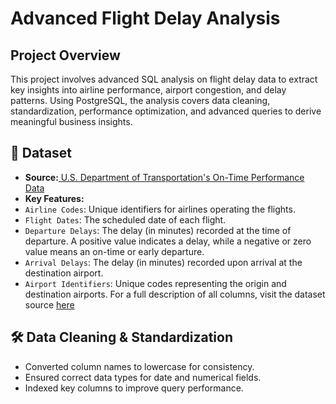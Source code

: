 # **Advanced Flight Delay Analysis**
## **Project Overview**
This project involves advanced SQL analysis on flight delay data to extract key insights into airline performance, airport congestion, and delay patterns. Using PostgreSQL, the analysis covers data cleaning, standardization, performance optimization, and advanced queries to derive meaningful business insights.

## 📂 Dataset
- **Source:**[ U.S. Department of Transportation's On-Time Performance Data](https://transtats.bts.gov/Tables.asp?QO_VQ=EFD&QO_anzr=Nv4yv0r%FDb0-gvzr%FDcr4s14zn0pr%FDQn6n&QO_fu146_anzr=b0-gvzr)
- **Key Features:**
- `Airline Codes`: Unique identifiers for airlines operating the flights.
- `Flight Dates`: The scheduled date of each flight.
- `Departure Delays`: The delay (in minutes) recorded at the time of departure. A positive value indicates a delay, while a negative or zero value means an on-time or early departure.
- `Arrival Delays`: The delay (in minutes) recorded upon arrival at the destination airport.
- `Airport Identifiers`: Unique codes representing the origin and destination airports.
  For a full description of all columns, visit the dataset source [here](https://transtats.bts.gov/Tables.asp?QO_VQ=EFD&QO_anzr=Nv4yv0r%FDb0-gvzr%FDcr4s14zn0pr%FDQn6n&QO_fu146_anzr=b0-gvzr)

## **🛠️ Data Cleaning & Standardization**
- Converted column names to lowercase for consistency.
- Ensured correct data types for date and numerical fields.
- Indexed key columns to improve query performance.

  


